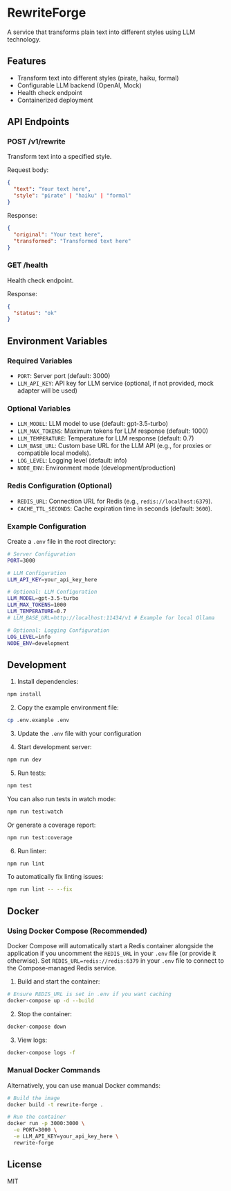 # RewriteForge

A service that transforms plain text into different styles using LLM technology.

## Features

- Transform text into different styles (pirate, haiku, formal)
- Configurable LLM backend (OpenAI, Mock)
- Health check endpoint
- Containerized deployment

## API Endpoints

### POST /v1/rewrite
Transform text into a specified style.

Request body:
```json
{
  "text": "Your text here",
  "style": "pirate" | "haiku" | "formal"
}
```

Response:
```json
{
  "original": "Your text here",
  "transformed": "Transformed text here"
}
```

### GET /health
Health check endpoint.

Response:
```json
{
  "status": "ok"
}
```

## Environment Variables

### Required Variables
- `PORT`: Server port (default: 3000)
- `LLM_API_KEY`: API key for LLM service (optional, if not provided, mock adapter will be used)

### Optional Variables
- `LLM_MODEL`: LLM model to use (default: gpt-3.5-turbo)
- `LLM_MAX_TOKENS`: Maximum tokens for LLM response (default: 1000)
- `LLM_TEMPERATURE`: Temperature for LLM response (default: 0.7)
- `LLM_BASE_URL`: Custom base URL for the LLM API (e.g., for proxies or compatible local models).
- `LOG_LEVEL`: Logging level (default: info)
- `NODE_ENV`: Environment mode (development/production)

### Redis Configuration (Optional)
- `REDIS_URL`: Connection URL for Redis (e.g., `redis://localhost:6379`).
- `CACHE_TTL_SECONDS`: Cache expiration time in seconds (default: `3600`).

### Example Configuration
Create a `.env` file in the root directory:
```bash
# Server Configuration
PORT=3000

# LLM Configuration
LLM_API_KEY=your_api_key_here

# Optional: LLM Configuration
LLM_MODEL=gpt-3.5-turbo
LLM_MAX_TOKENS=1000
LLM_TEMPERATURE=0.7
# LLM_BASE_URL=http://localhost:11434/v1 # Example for local Ollama

# Optional: Logging Configuration
LOG_LEVEL=info
NODE_ENV=development
```

## Development

1. Install dependencies:
```bash
npm install
```

2. Copy the example environment file:
```bash
cp .env.example .env
```

3. Update the `.env` file with your configuration

4. Start development server:
```bash
npm run dev
```

5. Run tests:
```bash
npm test
```

   You can also run tests in watch mode:
```bash
npm run test:watch
```

   Or generate a coverage report:
```bash
npm run test:coverage
```

6. Run linter:
```bash
npm run lint
```

   To automatically fix linting issues:
```bash
npm run lint -- --fix
```

## Docker

### Using Docker Compose (Recommended)

Docker Compose will automatically start a Redis container alongside the application if you uncomment the `REDIS_URL` in your `.env` file (or provide it otherwise). Set `REDIS_URL=redis://redis:6379` in your `.env` file to connect to the Compose-managed Redis service.

1. Build and start the container:
```bash
# Ensure REDIS_URL is set in .env if you want caching
docker-compose up -d --build
```

2. Stop the container:
```bash
docker-compose down
```

3. View logs:
```bash
docker-compose logs -f
```

### Manual Docker Commands

Alternatively, you can use manual Docker commands:

```bash
# Build the image
docker build -t rewrite-forge .

# Run the container
docker run -p 3000:3000 \
  -e PORT=3000 \
  -e LLM_API_KEY=your_api_key_here \
  rewrite-forge
```

## License

MIT
